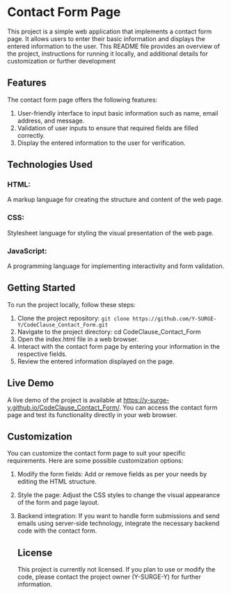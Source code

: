 # Contact Form Page
This project is a simple web application that implements a contact form page. It allows users to enter their basic information and displays the entered information to the user. This README file provides an overview of the project, instructions for running it locally, and additional details for customization or further development

## Features
The contact form page offers the following features:
1. User-friendly interface to input basic information such as name, email address, and message.
2. Validation of user inputs to ensure that required fields are filled correctly.
3. Display the entered information to the user for verification.

## Technologies Used

### HTML: 
A markup language for creating the structure and content of the web page.
### CSS: 
Stylesheet language for styling the visual presentation of the web page.
### JavaScript:
A programming language for implementing interactivity and form validation.

## Getting Started

To run the project locally, follow these steps:

1. Clone the project repository: `git clone https://github.com/Y-SURGE-Y/CodeClause_Contact_Form.git`
2. Navigate to the project directory: cd CodeClause_Contact_Form
3. Open the index.html file in a web browser.
4. Interact with the contact form page by entering your information in the respective fields.
5. Review the entered information displayed on the page.


## Live Demo

A live demo of the project is available at https://y-surge-y.github.io/CodeClause_Contact_Form/. You can access the contact form page and test its functionality directly in your web browser.

## Customization

You can customize the contact form page to suit your specific requirements. Here are some possible customization options:

1. Modify the form fields: Add or remove fields as per your needs by editing the HTML structure.
2. Style the page: Adjust the CSS styles to change the visual appearance of the form and page layout.
3. Backend integration: If you want to handle form submissions and send emails using server-side technology, integrate the necessary backend code with the contact form.

   ## License

   This project is currently not licensed. If you plan to use or modify the code, please contact the project owner (Y-SURGE-Y) for further information.




